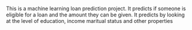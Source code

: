 This is a machine learning loan prediction project. It predicts if someone is eligible for a loan and the amount they can be given. It predicts by looking at the level of education, income maritual status and other properties
